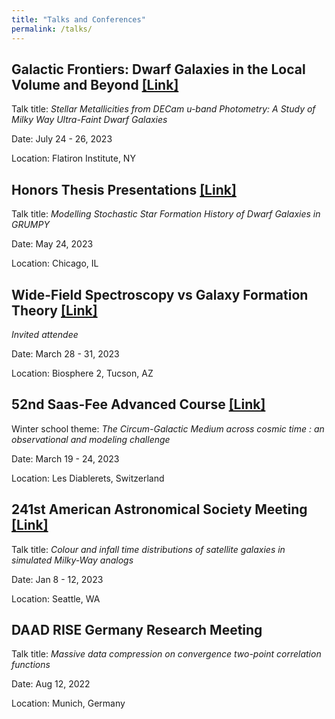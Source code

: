 ```yaml
---
title: "Talks and Conferences"
permalink: /talks/
---
```


**Galactic Frontiers: Dwarf Galaxies in the Local Volume and Beyond**  <a href="https://indico.flatironinstitute.org/event/3615/timetable/?view=standard">[Link]</a>
---

Talk title: _Stellar Metallicities from DECam u-band Photometry: A Study of Milky Way Ultra-Faint Dwarf Galaxies_

Date: July 24 - 26, 2023
  
Location: Flatiron Institute, NY


**Honors Thesis Presentations** <a href="https://astrophysics.uchicago.edu/events/event/2068/?past=y">[Link]</a>
---

Talk title: _Modelling Stochastic Star Formation History of Dwarf Galaxies in GRUMPY_
  
Date: May 24, 2023
  
Location: Chicago, IL


**Wide-Field Spectroscopy vs Galaxy Formation Theory** <a href="https://galaxy-formation-meeting.org/participants.html">[Link]</a>
---

_Invited attendee_

Date: March 28 - 31, 2023

Location: Biosphere 2, Tucson, AZ


**52nd Saas-Fee Advanced Course** <a href="https://www.astro.unige.ch/saasfee2023/">[Link]</a>
---

Winter school theme: _The Circum-Galactic Medium across cosmic time : an observational and modeling challenge_

Date: March 19 - 24, 2023

Location: Les Diablerets, Switzerland

  
**241st American Astronomical Society Meeting** <a href="https://submissions.mirasmart.com/AAS241/Itinerary/PresentationDetail.aspx?evdid=1305/">[Link]</a>
---

Talk title: _Colour and infall time distributions of satellite galaxies in simulated Milky-Way analogs_
  
Date: Jan 8 - 12, 2023
  
Location: Seattle, WA


**DAAD RISE Germany Research Meeting**
---
   
Talk title: _Massive data compression on convergence two-point correlation functions_
  
Date: Aug 12, 2022
  
Location: Munich, Germany 
  
